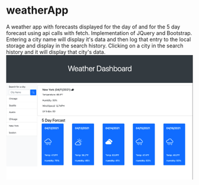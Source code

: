 # weatherApp

A weather app with forecasts displayed for the day of and for the 5 day forecast using api calls with fetch. Implementation of JQuery and Bootstrap. Entering a city name will display it's data and then log that entry to the local storage and display in the search history. Clicking on a city in the search history and it will display that city's data.
<img src="Screenshot.png">
